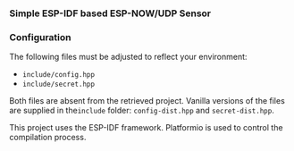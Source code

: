 ### Simple ESP-IDF based ESP-NOW/UDP Sensor

### Configuration

The following files must be adjusted to reflect your environment:

- `include/config.hpp`
- `include/secret.hpp`

Both files are absent from the retrieved project. Vanilla versions of the files are supplied in the`include` folder: `config-dist.hpp` and `secret-dist.hpp`.

This project uses the ESP-IDF framework. Platformio is used to control the compilation process. 